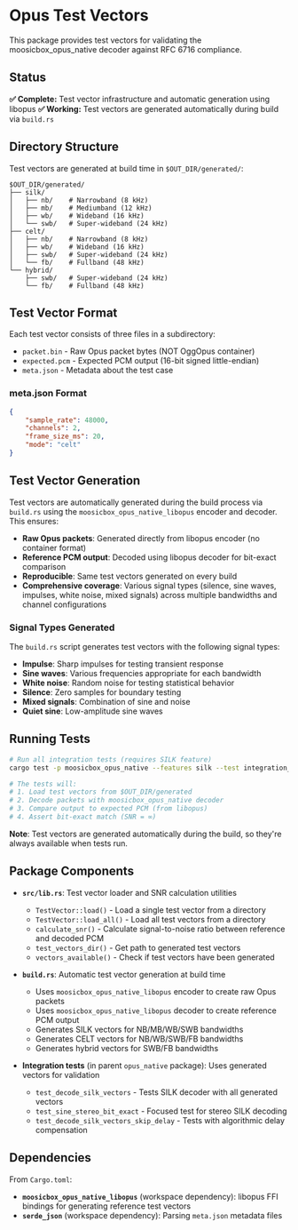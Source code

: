 # Opus Test Vectors

This package provides test vectors for validating the moosicbox_opus_native decoder against RFC 6716 compliance.

## Status

**✅ Complete:** Test vector infrastructure and automatic generation using libopus
**✅ Working:** Test vectors are generated automatically during build via `build.rs`

## Directory Structure

Test vectors are generated at build time in `$OUT_DIR/generated/`:

```
$OUT_DIR/generated/
├── silk/
│   ├── nb/    # Narrowband (8 kHz)
│   ├── mb/    # Mediumband (12 kHz)
│   ├── wb/    # Wideband (16 kHz)
│   └── swb/   # Super-wideband (24 kHz)
├── celt/
│   ├── nb/    # Narrowband (8 kHz)
│   ├── wb/    # Wideband (16 kHz)
│   ├── swb/   # Super-wideband (24 kHz)
│   └── fb/    # Fullband (48 kHz)
└── hybrid/
    ├── swb/   # Super-wideband (24 kHz)
    └── fb/    # Fullband (48 kHz)
```

## Test Vector Format

Each test vector consists of three files in a subdirectory:

- `packet.bin` - Raw Opus packet bytes (NOT OggOpus container)
- `expected.pcm` - Expected PCM output (16-bit signed little-endian)
- `meta.json` - Metadata about the test case

### meta.json Format

```json
{
    "sample_rate": 48000,
    "channels": 2,
    "frame_size_ms": 20,
    "mode": "celt"
}
```

## Test Vector Generation

Test vectors are automatically generated during the build process via `build.rs` using the `moosicbox_opus_native_libopus` encoder and decoder. This ensures:

- **Raw Opus packets**: Generated directly from libopus encoder (no container format)
- **Reference PCM output**: Decoded using libopus decoder for bit-exact comparison
- **Reproducible**: Same test vectors generated on every build
- **Comprehensive coverage**: Various signal types (silence, sine waves, impulses, white noise, mixed signals) across multiple bandwidths and channel configurations

### Signal Types Generated

The `build.rs` script generates test vectors with the following signal types:

- **Impulse**: Sharp impulses for testing transient response
- **Sine waves**: Various frequencies appropriate for each bandwidth
- **White noise**: Random noise for testing statistical behavior
- **Silence**: Zero samples for boundary testing
- **Mixed signals**: Combination of sine and noise
- **Quiet sine**: Low-amplitude sine waves

## Running Tests

```bash
# Run all integration tests (requires SILK feature)
cargo test -p moosicbox_opus_native --features silk --test integration_tests

# The tests will:
# 1. Load test vectors from $OUT_DIR/generated
# 2. Decode packets with moosicbox_opus_native decoder
# 3. Compare output to expected PCM (from libopus)
# 4. Assert bit-exact match (SNR = ∞)
```

**Note**: Test vectors are generated automatically during the build, so they're always available when tests run.

## Package Components

- **`src/lib.rs`**: Test vector loader and SNR calculation utilities
    - `TestVector::load()` - Load a single test vector from a directory
    - `TestVector::load_all()` - Load all test vectors from a directory
    - `calculate_snr()` - Calculate signal-to-noise ratio between reference and decoded PCM
    - `test_vectors_dir()` - Get path to generated test vectors
    - `vectors_available()` - Check if test vectors have been generated

- **`build.rs`**: Automatic test vector generation at build time
    - Uses `moosicbox_opus_native_libopus` encoder to create raw Opus packets
    - Uses `moosicbox_opus_native_libopus` decoder to create reference PCM output
    - Generates SILK vectors for NB/MB/WB/SWB bandwidths
    - Generates CELT vectors for NB/WB/SWB/FB bandwidths
    - Generates hybrid vectors for SWB/FB bandwidths

- **Integration tests** (in parent `opus_native` package): Uses generated vectors for validation
    - `test_decode_silk_vectors` - Tests SILK decoder with all generated vectors
    - `test_sine_stereo_bit_exact` - Focused test for stereo SILK decoding
    - `test_decode_silk_vectors_skip_delay` - Tests with algorithmic delay compensation

## Dependencies

From `Cargo.toml`:

- **`moosicbox_opus_native_libopus`** (workspace dependency): libopus FFI bindings for generating reference test vectors
- **`serde_json`** (workspace dependency): Parsing `meta.json` metadata files
